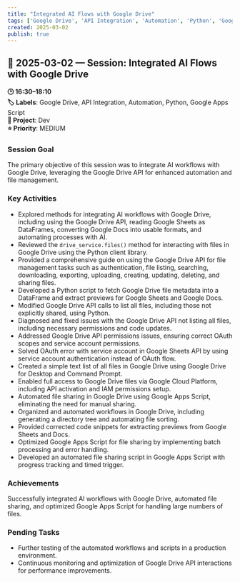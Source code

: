```yaml
---
title: "Integrated AI Flows with Google Drive"
tags: ['Google Drive', 'API Integration', 'Automation', 'Python', 'Google Apps Script']
created: 2025-03-02
publish: true
---
```


## 📅 2025-03-02 — Session: Integrated AI Flows with Google Drive

**🕒 16:30–18:10**  
**🏷️ Labels**: Google Drive, API Integration, Automation, Python, Google Apps Script  
**📂 Project**: Dev  
**⭐ Priority**: MEDIUM  


### Session Goal
The primary objective of this session was to integrate AI workflows with Google Drive, leveraging the Google Drive API for enhanced automation and file management.

### Key Activities
- Explored methods for integrating AI workflows with Google Drive, including using the Google Drive API, reading Google Sheets as DataFrames, converting Google Docs into usable formats, and automating processes with AI.
- Reviewed the `drive_service.files()` method for interacting with files in Google Drive using the Python client library.
- Provided a comprehensive guide on using the Google Drive API for file management tasks such as authentication, file listing, searching, downloading, exporting, uploading, creating, updating, deleting, and sharing files.
- Developed a Python script to fetch Google Drive file metadata into a DataFrame and extract previews for Google Sheets and Google Docs.
- Modified Google Drive API calls to list all files, including those not explicitly shared, using Python.
- Diagnosed and fixed issues with the Google Drive API not listing all files, including necessary permissions and code updates.
- Addressed Google Drive API permissions issues, ensuring correct OAuth scopes and service account permissions.
- Solved OAuth error with service account in Google Sheets API by using service account authentication instead of OAuth flow.
- Created a simple text list of all files in Google Drive using Google Drive for Desktop and Command Prompt.
- Enabled full access to Google Drive files via Google Cloud Platform, including API activation and IAM permissions setup.
- Automated file sharing in Google Drive using Google Apps Script, eliminating the need for manual sharing.
- Organized and automated workflows in Google Drive, including generating a directory tree and automating file sorting.
- Provided corrected code snippets for extracting previews from Google Sheets and Docs.
- Optimized Google Apps Script for file sharing by implementing batch processing and error handling.
- Developed an automated file sharing script in Google Apps Script with progress tracking and timed trigger.

### Achievements
Successfully integrated AI workflows with Google Drive, automated file sharing, and optimized Google Apps Script for handling large numbers of files.

### Pending Tasks
- Further testing of the automated workflows and scripts in a production environment.
- Continuous monitoring and optimization of Google Drive API interactions for performance improvements.
